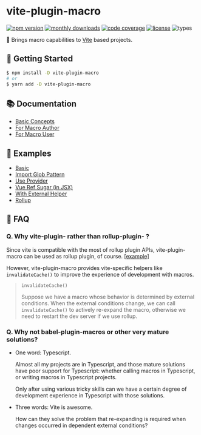 # vite-plugin-macro

[![npm version](https://badgen.net/npm/v/vite-plugin-macro)](https://www.npmjs.com/package/vite-plugin-macro)
[![monthly downloads](https://badgen.net/npm/dm/vite-plugin-macro)](https://www.npmjs.com/package/vite-plugin-macro)
[![code coverage](https://badgen.net/codecov/c/github/viteland/vite-plugin-macro)](https://app.codecov.io/gh/viteland/vite-plugin-macro)
[![license](https://badgen.net/npm/license/vite-plugin-macro)](https://github.com/viteland/vite-plugin-macro/blob/master/LICENSE)
![types](https://badgen.net/npm/types/vite-plugin-macro)

🤠 Brings macro capabilities to [Vite](https://github.com/vitejs/vite) based projects.

## 🚀 Getting Started

```bash
$ npm install -D vite-plugin-macro
# or
$ yarn add -D vite-plugin-macro
```

## 📚 Documentation

- [Basic Concepts](/doc/basic-concepts.md)
- [For Macro Author](/doc/for-author.md)
- [For Macro User](/doc/for-user.md)

## 🧪 Examples

- [Basic](/examples/basic)
- [Import Glob Pattern](/examples/import-glob-pattern)
- [Use Provider](/examples/provider)
- [Vue Ref Sugar (in JSX)](/examples/vue-ref-sugar)
- [With External Helper](/examples/with-external-helper)
- [Rollup](/examples/rollup)

## 🧐 FAQ

### Q. Why vite-plugin- rather than rollup-plugin- ?

Since vite is compatible with the most of rollup plugin APIs, vite-plugin-macro can be used as rollup plugin, of
course. [[example]](https://github.com/viteland/vite-plugin-macro/blob/master/examples/rollup/plugin/index.ts)

However, vite-plugin-macro provides vite-specific helpers like `invalidateCache()` to improve the experience of
development with macros.

> `invalidateCache()`
>
> Suppose we have a macro whose behavior is determined by external conditions.
> When the external conditions change, we can call `invalidateCache()` to
> actively re-expand the macro, otherwise we need to restart the dev server
> if we use rollup.

### Q. Why not babel-plugin-macros or other very mature solutions?

- One word: Typescript.

  Almost all my projects are in Typescript, and those mature solutions have poor support for Typescript: whether calling
  macros in Typescript, or writing macros in Typescript projects.

  Only after using various tricky skills can we have a certain degree of development experience in Typescript with those
  solutions.

- Three words: Vite is awesome.

  How can they solve the problem that re-expanding is required when changes occurred in dependent external conditions?
